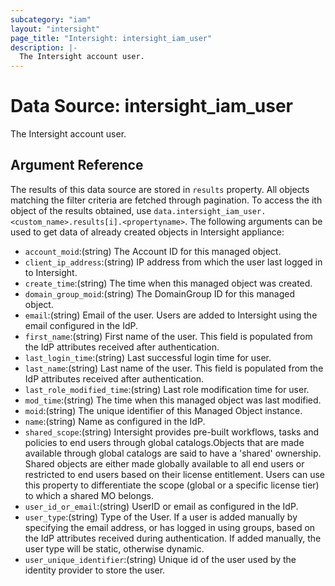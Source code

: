 ```yaml
---
subcategory: "iam"
layout: "intersight"
page_title: "Intersight: intersight_iam_user"
description: |-
  The Intersight account user.
---
```


# Data Source: intersight_iam_user
The Intersight account user.
## Argument Reference
The results of this data source are stored in `results` property.
All objects matching the filter criteria are fetched through pagination.
To access the ith object of the results obtained, use `data.intersight_iam_user.<custom_name>.results[i].<propertyname>`.
The following arguments can be used to get data of already created objects in Intersight appliance:
* `account_moid`:(string) The Account ID for this managed object. 
* `client_ip_address`:(string) IP address from which the user last logged in to Intersight. 
* `create_time`:(string) The time when this managed object was created. 
* `domain_group_moid`:(string) The DomainGroup ID for this managed object. 
* `email`:(string) Email of the user. Users are added to Intersight using the email configured in the IdP. 
* `first_name`:(string) First name of the user. This field is populated from the IdP attributes received after authentication. 
* `last_login_time`:(string) Last successful login time for user. 
* `last_name`:(string) Last name of the user. This field is populated from the IdP attributes received after authentication. 
* `last_role_modified_time`:(string) Last role modification time for user. 
* `mod_time`:(string) The time when this managed object was last modified. 
* `moid`:(string) The unique identifier of this Managed Object instance. 
* `name`:(string) Name as configured in the IdP. 
* `shared_scope`:(string) Intersight provides pre-built workflows, tasks and policies to end users through global catalogs.Objects that are made available through global catalogs are said to have a 'shared' ownership. Shared objects are either made globally available to all end users or restricted to end users based on their license entitlement. Users can use this property to differentiate the scope (global or a specific license tier) to which a shared MO belongs. 
* `user_id_or_email`:(string) UserID or email as configured in the IdP. 
* `user_type`:(string) Type of the User. If a user is added manually by specifying the email address, or has logged in using groups, based on the IdP attributes received during authentication. If added manually, the user type will be static, otherwise dynamic. 
* `user_unique_identifier`:(string) Unique id of the user used by the identity provider to store the user. 
 